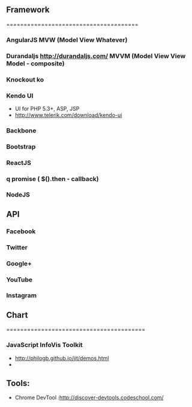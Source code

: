 ## Framework
======================================
### AngularJS MVW (Model View Whatever)
### Durandaljs http://durandaljs.com/ MVVM (Model View View Model - composite)
### Knockout ko
### Kendo UI
- UI for PHP 5.3+, ASP, JSP
- http://www.telerik.com/download/kendo-ui
### Backbone
### Bootstrap
### ReactJS 
### q promise ( $().then - callback)
### NodeJS

## API
### Facebook 
### Twitter
### Google+ 
### YouTube
### Instagram

## Chart
========================================
### JavaScript InfoVis Toolkit
- http://philogb.github.io/jit/demos.html
- 
## Tools:
* Chrome DevTool :http://discover-devtools.codeschool.com/
